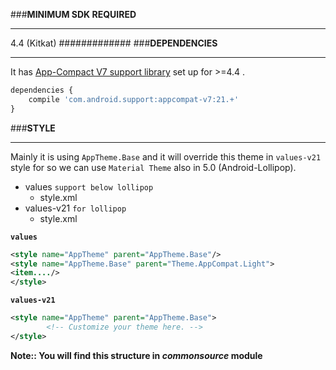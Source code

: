 ###**MINIMUM SDK REQUIRED**
******************
4.4 (Kitkat)
#############
###**DEPENDENCIES**
******************
It has [App-Compact V7 support library](http://developer.android.com/intl/ja/tools/support-library/features.html#v7-appcompat) set up for >=4.4 .
```javascript
dependencies {
    compile 'com.android.support:appcompat-v7:21.+'
}
```
###**STYLE**
******************
Mainly it is using `AppTheme.Base` and it will override this theme in `values-v21` style for so we can use `Material Theme` also 
in 5.0 (Android-Lollipop).

* values                      `support below lollipop`
    * style.xml
* values-v21                 `for lollipop`
    * style.xml

**`values`**
```xml
<style name="AppTheme" parent="AppTheme.Base"/>
<style name="AppTheme.Base" parent="Theme.AppCompat.Light">
<item..../>
</style>
```
**`values-v21`**
```xml
<style name="AppTheme" parent="AppTheme.Base">
        <!-- Customize your theme here. -->
</style>
```


**Note:: You will find this structure in *commonsource* module**






